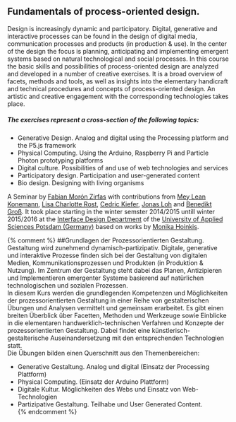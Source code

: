 ## Fundamentals of process-oriented design.  


    
Design is increasingly dynamic and participatory. Digital, generative and interactive processes can be found in the design of digital media, communication processes and products (in production & use). In the center of the design the focus is planning, anticipating and implementing emergent systems based on natural technological and social processes.
In this course the basic skills and possibilities of process-oriented design are analyzed and developed in a number of creative exercises. It is a broad overview of facets, methods and tools, as well as insights into the elementary handicraft and technical procedures and concepts of process-oriented design. An artistic and creative engagement with the corresponding technologies takes place.  

##### The exercises represent a cross-section of the following topics:  

- Generative Design. Analog and digital using the Processing platform and the P5.js framework  
- Physical Computing. Using the Arduino, Raspberry Pi and Particle Photon prototyping platforms  
- Digital culture. Possibilities of and use of web technologies and services  
- Participatory design. Participation and user-generated content  
- Bio design. Designing with living organisms  

A Seminar by [Fabian Morón Zirfas](https://twitter.com/fabiantheblind) with contributions from [Mey Lean Konemann](http://www.meyleankronemann.de/), [Lisa Charlotte Rost](https://twitter.com/lisacrost), [Cedric Kiefer](https://twitter.com/CedricKiefer), [Jonas Loh](https://twitter.com/jonas_loh) and [Benedikt Groß](https://twitter.com/bndktgrs). It took place starting in the winter semster 2014/2015 untill winter 2015/2016 at the [Interface Design Department](https://twitter.com/idpotsdam) of the [University of Applied Sciences Potsdam (Germany)](http://www.fh-potsdam.de/) based on works by [Monika Hoinkis](http://www.fh-potsdam.de/person/person-action/monika-hoinkis/show/Person/).  


{% comment %}
##Grundlagen der Prozessorientierten Gestaltung.
Gestaltung wird zunehmend dynamisch-partizipativ. Digitale, generative und interaktive Prozesse finden sich bei der Gestaltung von digitalen Medien, Kommunikationsprozessen und Produkten (in Produktion &amp; Nutzung). Im Zentrum der Gestaltung steht dabei das Planen, Antizipieren und Implementieren emergenter Systeme basierend auf natürlichen technologischen und sozialen Prozessen.  
In diesem Kurs werden die grundlegenden Kompetenzen und Möglichkeiten der prozessorientierten Gestaltung in einer Reihe von gestalterischen Übungen und Analysen vermittelt und gemeinsam erarbeitet. Es gibt einen breiten Überblick über Facetten, Methoden und Werkzeuge sowie Einblicke in die elementaren handwerklich-technischen Verfahren und Konzepte der prozessorientierten Gestaltung. Dabei findet eine künstlerisch-gestalterische Auseinandersetzung mit den entsprechenden Technologien statt.  
Die Übungen bilden einen Querschnitt aus den Themenbereichen:
  
- Generative Gestaltung. Analog und digital (Einsatz der Processing Plattform)  
- Physical Computing. (Einsatz der Arduino Plattform)  
- Digitale Kultur. Möglichkeiten des Webs und Einsatz von Web-Technologien  
- Partizipative Gestaltung. Teilhabe und User Generated Content.  
{% endcomment %}
